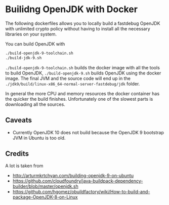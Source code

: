 Builidng OpenJDK with Docker
============================

The following dockerfiles allows you to locally build a fastdebug OpenJDK with unlimited crypto policy without having to install all the necessary libraries on your system.

You can build OpenJDK with

```sh
./build-openjdk-9-toolchain.sh
./build-jdk-9.sh
```

`./build-openjdk-9-toolchain.sh` builds the docker image with all the tools to build OpenJDK, `./build-openjdk-9.sh` builds OpenJDK using the docker image. The final JVM and the source code will end up in the `./jdk9/build/linux-x86_64-normal-server-fastdebug/jdk` folder.

In general the more CPU and memory resources the docker container has the quicker the build finishes. Unfortunately one of the slowest parts is downloading all the sources.

Caveats
-------

 * Currently OpenJDK 10 does not build because the OpenJDK 9 bootstrap JVM in Ubuntu is too old.


Credits
-------

A lot is taken from

 * http://arturmkrtchyan.com/building-openjdk-9-on-ubuntu
 * https://github.com/cloudfoundry/java-buildpack-dependency-builder/blob/master/openjdk.sh
 * https://github.com/hgomez/obuildfactory/wiki/How-to-build-and-package-OpenJDK-8-on-Linux
